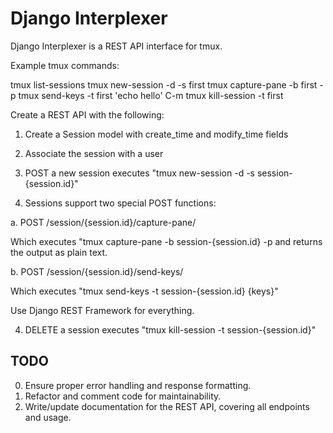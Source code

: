 # Django Interplexer

Django Interplexer is a REST API interface for tmux.

Example tmux commands:

tmux list-sessions
tmux new-session -d -s first
tmux capture-pane -b first -p
tmux send-keys -t first 'echo hello' C-m
tmux kill-session -t first

Create a REST API with the following:

1. Create a Session model with create_time and modify_time fields

2. Associate the session with a user

3. POST a new session executes "tmux new-session -d -s session-{session.id}"

4. Sessions support two special POST functions:

a. POST /session/{session.id}/capture-pane/

Which executes "tmux capture-pane -b session-{session.id} -p and returns the
output as plain text.

b. POST /session/{session.id}/send-keys/

Which executes "tmux send-keys -t session-{session.id} {keys}"

Use Django REST Framework for everything.

4. DELETE a session executes "tmux kill-session -t session-{session.id}"

## TODO

0. Ensure proper error handling and response formatting.
0. Refactor and comment code for maintainability.
0. Write/update documentation for the REST API, covering all endpoints and usage.
